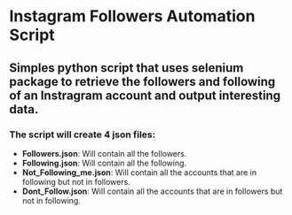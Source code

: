 # Instagram Followers Automation Script

## Simples python script that uses selenium package to retrieve the followers and following of an Instragram account and output interesting data.

### The script will create 4 json files:
- **Followers.json**: Will contain all the followers.
- **Following.json**: Will contain all the following.
- **Not_Following_me.json**: Will contain all the accounts that are in following but not in followers.
- **Dont_Follow.json**: Will contain all the accounts that are in followers but not in following.
